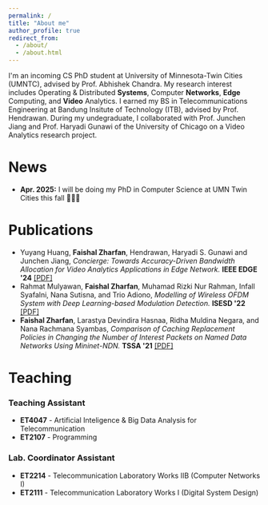 ```yaml
---
permalink: /
title: "About me"
author_profile: true
redirect_from: 
  - /about/
  - /about.html
---
```


<!-- **Faishal** is a fresh graduate majoring in <a href="https://stei.itb.ac.id/en/undergraduate-programs/bachelor-telecommunication/" target="_blank"><span style="color: #613e1f;">Telecommunication Engineering</span></a> at Bandung Institute of Technology (ITB).
His research interests span **Edge** Computing, {Networked, Multimedia, Wireless, Mobile} **Systems**, Systems-for-**ML**, and **Quantum** Communication. He believes these topics will play an important role in the future. Also, He wants to be an innovator in this fast-paced change and modern world; an era in which disruptive technologies rewrite history. -->

I'm an incoming CS PhD student at University of Minnesota-Twin Cities (UMNTC), advised by Prof. Abhishek Chandra. My research interest includes Operating & Distributed **Systems**, Computer **Networks**, **Edge** Computing, and **Video** Analytics. I earned my BS in Telecommunications Engineering at Bandung Insitute of Technology (ITB), advised by Prof. Hendrawan. During my undegraduate, I collaborated with Prof. Junchen Jiang and Prof. Haryadi Gunawi of the University of Chicago on a Video Analytics research project.

News
======

- **Apr. 2025:** I will be doing my PhD in Computer Science at UMN Twin Cities this fall 🎉🎉🎉

Publications
======

- Yuyang Huang, **Faishal Zharfan**, Hendrawan, Haryadi S. Gunawi and Junchen Jiang, *Concierge: Towards Accuracy-Driven Bandwidth Allocation for Video Analytics Applications in Edge Network.* **IEEE EDGE '24** [[PDF]](../files/EDGE24_Concierge.pdf)
- Rahmat Mulyawan, **Faishal Zharfan**, Muhamad Rizki Nur Rahman, Infall Syafalni, Nana Sutisna, and Trio Adiono, *Modelling of Wireless OFDM System with Deep Learning-based Modulation Detection.* **ISESD '22** [[PDF]](../files/ISESD22_OFDM.pdf)
- **Faishal Zharfan**, Larastya Devindira Hasnaa, Ridha Muldina Negara, and Nana Rachmana Syambas, *Comparison of Caching Replacement Policies in Changing the Number of Interest Packets on Named Data Networks Using Mininet-NDN.* **TSSA '21** [[PDF]](../files/TSSA21_Caching.pdf)
<!-- The 15th International Conference on Telecommunication Systems, Services, and Applications (TSSA) -->
<!-- 2022 International Symposium on Electronics and Smart Devices (ISESD) -->

Teaching
======

### Teaching Assistant
- **ET4047** - Artificial Inteligence & Big Data Analysis for Telecommunication
- **ET2107** - Programming

### Lab. Coordinator Assistant
- **ET2214** - Telecommunication Laboratory Works IIB (Computer Networks I)
- **ET2111** - Telecommunication Laboratory Works I (Digital System Design)


<!-- <a href="https://clustrmaps.com/site/1c5hw"  title="ClustrMaps"><img src="//www.clustrmaps.com/map_v2.png?d=M1X1jrhar6WHXRNpqRlMLSqio8wbg_AXtV1j6k7uZNc&cl=ffffff" /></a> -->
<script type="text/javascript" id="clustrmaps" src="//clustrmaps.com/map_v2.js?d=M1X1jrhar6WHXRNpqRlMLSqio8wbg_AXtV1j6k7uZNc&cl=ffffff&w=a" width="100px" height="100px"></script>
